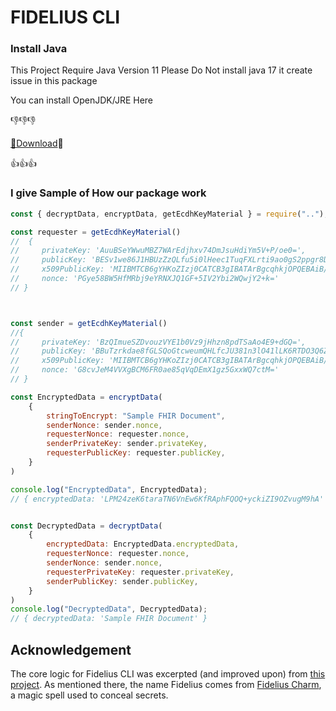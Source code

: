 # FIDELIUS CLI
 
### Install Java

This Project Require Java Version 11 Please Do Not install java 17 it create issue in this package

You can install OpenJDK/JRE Here

👎👎👎

[🤜Download](https://www.openlogic.com/openjdk-downloads)🤛

👍👍👍

### I give Sample of How our package work


```javascript
const { decryptData, encryptData, getEcdhKeyMaterial } = require("..");

const requester = getEcdhKeyMaterial()
//  {
//     privateKey: 'AuuBSeYWwuMBZ7WArEdjhxv74DmJsuHdiYm5V+P/oe0=',
//     publicKey: 'BESv1we86J1HBUzZzQLfu5i0lHeec1TuqFXLrti9ao0gS2ppgr8DOc8UvlKdg2kq8Ege2VZBk7CYmxl6LXg7fwk=',
//     x509PublicKey: 'MIIBMTCB6gYHKoZIzj0CATCB3gIBATArBgcqhkjOPQEBAiB/////////////////////////////////////////7TBEBCAqqqqqqqqqqqqqqqqqqqqqqqqqqqqqqqqqqqqYSRShRAQge0Je0Je0Je0Je0Je0Je0Je0Je0Je0Je0JgtenHcQyGQEQQQqqqqqqqqqqqqqqqqqqqqqqqqqqqqqqqqqqqqqqq0kWiCuGaG4oIa04B7dLHdI0UySPU1+bXxhsinpxaJ+ztPZAiAQAAAAAAAAAAAAAAAAAAAAFN753qL3nNZYEmMaXPXT7QIBCANCAAREr9cHvOidRwVM2c0C37uYtJR3nnNU7qhVy67YvWqNIEtqaYK/AznPFL5SnYNpKvBIHtlWQZOwmJsZei14O38J',
//     nonce: 'PGye58BW5HfMRbj9eYRNXJQ1GF+5IV2Ybi2WQwjY2+k='
// }



const sender = getEcdhKeyMaterial()
//{
//     privateKey: 'BzQImueSZDvouzVYE1b0Vz9jHhzn8pdTSaAo4E9+dGQ=',
//     publicKey: 'BBuTzrkdae8fGLSQoGtcweumQHLfcJU381n3lO41lLK6RTDO3Q6ZWvvQQhlQ6lFtRpqsHS46ubs+4WtHor/dyJc=',
//     x509PublicKey: 'MIIBMTCB6gYHKoZIzj0CATCB3gIBATArBgcqhkjOPQEBAiB/////////////////////////////////////////7TBEBCAqqqqqqqqqqqqqqqqqqqqqqqqqqqqqqqqqqqqYSRShRAQge0Je0Je0Je0Je0Je0Je0Je0Je0Je0Je0JgtenHcQyGQEQQQqqqqqqqqqqqqqqqqqqqqqqqqqqqqqqqqqqqqqqq0kWiCuGaG4oIa04B7dLHdI0UySPU1+bXxhsinpxaJ+ztPZAiAQAAAAAAAAAAAAAAAAAAAAFN753qL3nNZYEmMaXPXT7QIBCANCAAQbk865HWnvHxi0kKBrXMHrpkBy33CVN/NZ95TuNZSyukUwzt0OmVr70EIZUOpRbUaarB0uOrm7PuFrR6K/3ciX',
//     nonce: 'G8cvJeM4VVXgBCM6FR0ae85qVqDEmX1gz5GxxWQ7ctM='
// }

const EncryptedData = encryptData(
    {
        stringToEncrypt: "Sample FHIR Document",
        senderNonce: sender.nonce,
        requesterNonce: requester.nonce,
        senderPrivateKey: sender.privateKey,
        requesterPublicKey: requester.publicKey,
    }
)

console.log("EncryptedData", EncryptedData);
// { encryptedData: 'LPM24zeK6taraTN6VnEw6KfRAphFQOQ+yckiZI9OZvugM9hA' }


const DecryptedData = decryptData(
    {
        encryptedData: EncryptedData.encryptedData,
        requesterNonce: requester.nonce,
        senderNonce: sender.nonce,
        requesterPrivateKey: requester.privateKey,
        senderPublicKey: sender.publicKey,
    }
)
console.log("DecryptedData", DecryptedData);
// { decryptedData: 'Sample FHIR Document' }
```

## Acknowledgement

The core logic for Fidelius CLI was excerpted (and improved upon) from [this project](https://github.com/mgrmtech/fidelius-cli). As mentioned there, the name Fidelius comes from [Fidelius Charm](https://harrypotter.fandom.com/wiki/Fidelius_Charm), a magic spell used to conceal secrets.
